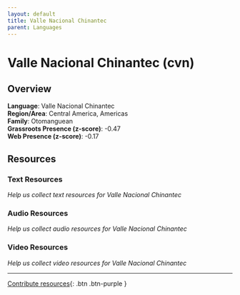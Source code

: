 ```yaml
---
layout: default
title: Valle Nacional Chinantec
parent: Languages
---
```


# Valle Nacional Chinantec (cvn)

## Overview

**Language**: Valle Nacional Chinantec  
**Region/Area**: Central America, Americas  
**Family**: Otomanguean  
**Grassroots Presence (z-score)**: -0.47  
**Web Presence (z-score)**: -0.17  

## Resources

### Text Resources
*Help us collect text resources for Valle Nacional Chinantec*

### Audio Resources
*Help us collect audio resources for Valle Nacional Chinantec*

### Video Resources
*Help us collect video resources for Valle Nacional Chinantec*

---

[Contribute resources](https://forms.office.com/e/1SfLJx3u1r){: .btn .btn-purple }
